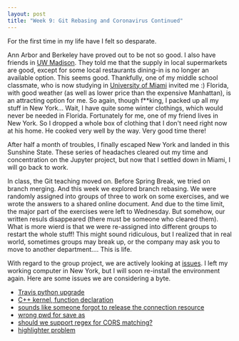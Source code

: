 ```yaml
---
layout: post
title: "Week 9: Git Rebasing and Coronavirus Continued"
---
```


For the first time in my life have I felt so desparate.

Ann Arbor and Berkeley have proved out to be not so good. I also have friends in [UW Madison](https://www.wisc.edu/). They told me that the supply in local supermarkets are good, except for some local restaurants dining-in is no longer an available option. This seems good. Thankfully, one of my middle school classmate, who is now studying in [University of Miami](https://welcome.miami.edu/) invited me :) Florida, with good weather (as well as lower price than the expensive Manhattan), is an attracting option for me. So again, though f**king, I packed up all my stuff in New York... Wait, I have quite some winter clothings, which would never be needed in Florida. Fortunately for me, one of my friend lives in New York. So I dropped a whole box of clothing that I don't need right now at his home. He cooked very well by the way. Very good time there!

After half a month of troubles, I finally escaped New York and landed in this Sunshine State. These series of headaches cleared out my time and concentration on the Jupyter project, but now that I settled down in Miami, I will go back to work.

In class, the Git teaching moved on. Before Spring Break, we tried on branch merging. And this week we explored branch rebasing. We were randomly assigned into groups of three to work on some exercises, and we wrote the answers to a shared online document. And due to the time limit, the major part of the exercises were left to Wednesday. But somehow, our written resuls disappeared (there must be someone who cleared them). What is more wierd is that we were re-assigned into different groups to restart the whole stuff! This might sound ridiculous, but I realized that in real world, sometimes groups may break up, or the company may ask you to move to another department.... This is life.

With regard to the group project, we are actively looking at [issues](https://github.com/jupyter/notebook/issues). I left my working computer in New York, but I will soon re-install the environment again. Here are some issues we are considering a byte.
 - [Travis python upgrade](https://github.com/jupyter/notebook/issues/5089)
 - [C++ kernel, function declaration](https://github.com/jupyter/notebook/issues/5110)
 - [sounds like someone forgot to release the connection resource](https://github.com/jupyter/notebook/issues/5117)
 - [wrong pwd for save as](https://github.com/jupyter/notebook/issues/5103)
 - [should we support regex for CORS matching?](https://github.com/jupyter/notebook/issues/5067)
 - [highlighter problem](https://github.com/jupyter/notebook/issues/5088)